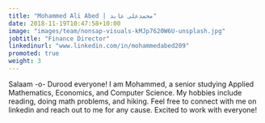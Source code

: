 ```yaml
---
title: "Mohammed Ali Abed | محمدعلی عابد"
date: 2018-11-19T10:47:58+10:00
image: "images/team/nonsap-visuals-kMJp7620W6U-unsplash.jpg"
jobtitle: "Finance Director"
linkedinurl: "www.linkedin.com/in/mohammedabed209"
promoted: true
weight: 3
---
```


Salaam -o- Durood everyone! I am Mohammed, a senior studying Applied Mathematics, Economics, and Computer Science. My hobbies include reading, doing math problems, and hiking. Feel free to connect with me on linkedin and reach out to me for any cause. Excited to work with everyone!
